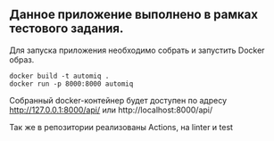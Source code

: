 ## Данное приложение выполнено в рамках тестового задания.

Для запуска приложения необходимо собрать и запустить Docker образ.
```shell
docker build -t automiq . 
docker run -p 8000:8000 automiq
```

Собранный docker-контейнер будет доступен по адресу http://127.0.0.1:8000/api/ или http://localhost:8000/api/

Так же в репозитории реализованы Actions, на linter и test